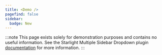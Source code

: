 ```yaml
---
title: <Demo />
pagefind: false
sidebar:
  badge: New
---
```


:::note
This page exists solely for demonstration purposes and contains no useful information.
See the Starlight Multiple Sidebar Dropdown plugin [documentation](/docs/getting-started/) for more information.
:::
